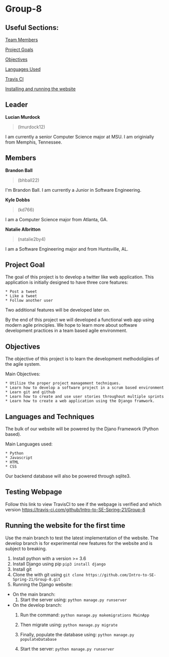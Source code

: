 # Group-8

## Useful Sections:

[Team Members](#Leader)

[Project Goals](#Project-Goal)

[Objectives](#Objectives)

[Languages Used](#Languages-and-Techniques)

[Travis CI](#Testing-Webpage)

[Installing and running the website](#Running-the-website-for-the-first-time)

## Leader
**Lucian Murdock**

> (lmurdock12)
  
I am currently a senior Computer Science major at MSU. I am originially from Memphis, Tennessee.

## Members
**Brandon Ball**
> (bhball22)

I'm Brandon Ball. I am currently a Junior in Software Engineering.
  
**Kyle Dobbs**

> (kd766)

I am a Computer Science major from Atlanta, GA. 
  
**Natalie Albritton**

>(natalie2by4)

I am a Software Engineering major and from Huntsville, AL.


## Project Goal

The goal of this project is to develop a twitter like web application.
This application is initially designed to have three core features:

    * Post a tweet
    * Like a tweet
    * Follow another user

Two additional features will be developed later on.

By the end of this project we will developed a functional web app using modern agile principles.
We hope to learn more about software development practices in a team based agile environment. 

## Objectives 

The objective of this project is to learn the development methodoligiies of the agile system.

Main Objectives:

    * Utilize the proper project management techniques.
    * Learn how to develop a software project in a scrum based environment
    * Learn git and github
    * Learn how to create and use user stories throughout multiple sprints
    * Learn how to create a web application using the Django framwork. 

## Languages and Techniques

The bulk of our website will be powered by the Djano Framework (Python based).

Main Languages used:

    * Python
    * Javascript
    * HTML
    * CSS

Our backend database will also be powered through sqlite3.


## Testing Webpage
Follow this link to view TravisCI to see if the webpage is verified and which version
https://travis-ci.com/github/Intro-to-SE-Spring-21/Group-8

## Running the website for the first time

Use the main branch to test the latest implementation of the website.
The develop branch is for experimental new features for the website and is subject to breaking.

1. Install python with a version >= 3.6
2. Install Django using pip `pip3 install django`
3. Install git
4. Clone the with git using `git clone https://github.com/Intro-to-SE-Spring-21/Group-8.git`
5. Running the Django website:
  * On the main branch:
    1. Start the server using: `python manage.py runserver`
  * On the develop branch:
    1. Run the command: `python manage.py makemigrations MainApp`
    2. Then migrate using: `python manage.py migrate`
    3. Finally, populate the database using: `python manage.py populateDatabase`
    4. Start the server: `python manage.py runserver`


        <!--{% if request.COOKIES.feedType == "personal"}
        {% if isLiked.type == 'Retweet' %}
          <p>{{isLiked.username}} retweeted this</p>
        {% elif isLiked.type == 'Like' %}
          <p>{{isLiked.username}} liked this</p>
        {% endif %}
        {% endif %}-->